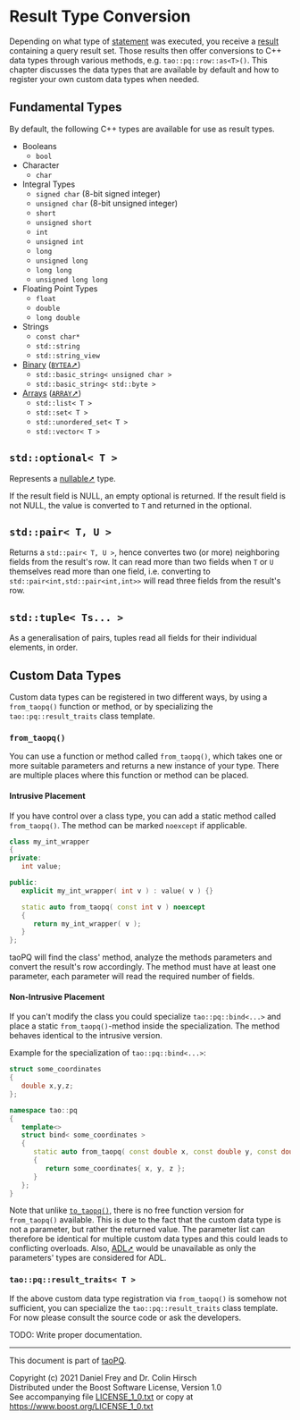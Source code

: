 # Result Type Conversion

Depending on what type of [statement](Statement.md) was executed, you receive a [result](Result.md) containing a query result set.
Those results then offer conversions to C++ data types through various methods, e.g. `tao::pq::row::as<T>()`.
This chapter discusses the data types that are available by default and how to register your own custom data types when needed.

## Fundamental Types

By default, the following C++ types are available for use as result types.

* Booleans
  * `bool`
* Character
  * `char`
* Integral Types
  * `signed char` (8-bit signed integer)
  * `unsigned char` (8-bit unsigned integer)
  * `short`
  * `unsigned short`
  * `int`
  * `unsigned int`
  * `long`
  * `unsigned long`
  * `long long`
  * `unsigned long long`
* Floating Point Types
  * `float`
  * `double`
  * `long double`
* Strings
  * `const char*`
  * `std::string`
  * `std::string_view`
* [Binary](Binary-Data.md) ([`BYTEA`➚](https://www.postgresql.org/docs/current/datatype-binary.html))
  * `std::basic_string< unsigned char >`
  * `std::basic_string< std::byte >`
* [Arrays](Arrays.md) ([`ARRAY`➚](https://www.postgresql.org/docs/current/arrays.html))
  * `std::list< T >`
  * `std::set< T >`
  * `std::unordered_set< T >`
  * `std::vector< T >`

## `std::optional< T >`

Represents a [nullable➚](https://en.wikipedia.org/wiki/Nullable_type) type.

If the result field is NULL, an empty optional is returned.
If the result field is not NULL, the value is converted to `T` and returned in the optional.

## `std::pair< T, U >`

Returns a `std::pair< T, U >`, hence convertes two (or more) neighboring fields from the result's row.
It can read more than two fields when `T` or `U` themselves read more than one field, i.e. converting to `std::pair<int,std::pair<int,int>>` will read three fields from the result's row.

## `std::tuple< Ts... >`

As a generalisation of pairs, tuples read all fields for their individual elements, in order.

## Custom Data Types

Custom data types can be registered in two different ways, by using a `from_taopq()` function or method, or by specializing the `tao::pq::result_traits` class template.

### `from_taopq()`

You can use a function or method called `from_taopq()`, which takes one or more suitable parameters and returns a new instance of your type.
There are multiple places where this function or method can be placed.

#### Intrusive Placement

If you have control over a class type, you can add a static method called `from_taopq()`.
The method can be marked `noexcept` if applicable.

```c++
class my_int_wrapper
{
private:
   int value;

public:
   explicit my_int_wrapper( int v ) : value( v ) {}

   static auto from_taopq( const int v ) noexcept
   {
      return my_int_wrapper( v );
   }
};
```

taoPQ will find the class' method, analyze the methods parameters and convert the result's row accordingly.
The method must have at least one parameter, each parameter will read the required number of fields.

#### Non-Intrusive Placement

If you can't modify the class you could specialize `tao::pq::bind<...>` and place a static `from_taopq()`-method inside the specialization.
The method behaves identical to the intrusive version.

Example for the specialization of `tao::pq::bind<...>`:

```c++
struct some_coordinates
{
   double x,y,z;
};

namespace tao::pq
{
   template<>
   struct bind< some_coordinates >
   {
      static auto from_taopq( const double x, const double y, const double z ) noexcept
      {
         return some_coordinates{ x, y, z };
      }
   };
}
```

Note that unlike [`to_taopq()`](Parameter-Type-Conversion.md), there is no free function version for `from_taopq()` available.
This is due to the fact that the custom data type is not a parameter, but rather the returned value.
The parameter list can therefore be identical for multiple custom data types and this could leads to conflicting overloads.
Also, [ADL➚](https://en.cppreference.com/w/cpp/language/adl) would be unavailable as only the parameters' types are considered for ADL.

### `tao::pq::result_traits< T >`

If the above custom data type registration via `from_taopq()` is somehow not sufficient, you can specialize the `tao::pq::result_traits` class template.
For now please consult the source code or ask the developers.

TODO: Write proper documentation.

---

This document is part of [taoPQ](https://github.com/taocpp/taopq).

Copyright (c) 2021 Daniel Frey and Dr. Colin Hirsch<br>
Distributed under the Boost Software License, Version 1.0<br>
See accompanying file [LICENSE_1_0.txt](../LICENSE_1_0.txt) or copy at https://www.boost.org/LICENSE_1_0.txt
